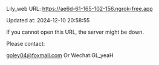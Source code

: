 Lily_web URL: https://ae6d-61-165-102-156.ngrok-free.app

Updated at: 2024-12-10 20:58:55

If you cannot open this URL, the server might be down.

Please contact: 

goley04@foxmail.com Or Wechat:GL_yeaH